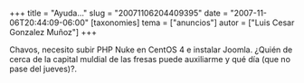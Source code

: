 +++
title = "Ayuda..."
slug = "20071106204409395"
date = "2007-11-06T20:44:09-06:00"
[taxonomies]
tema = ["anuncios"]
autor = ["Luis Cesar Gonzalez Muñoz"]
+++

Chavos, necesito subir PHP Nuke en CentOS 4 e instalar Joomla. ¿Quién de
cerca de la capital muldial de las fresas puede auxiliarme y qué día
(que no pase del jueves)?.

